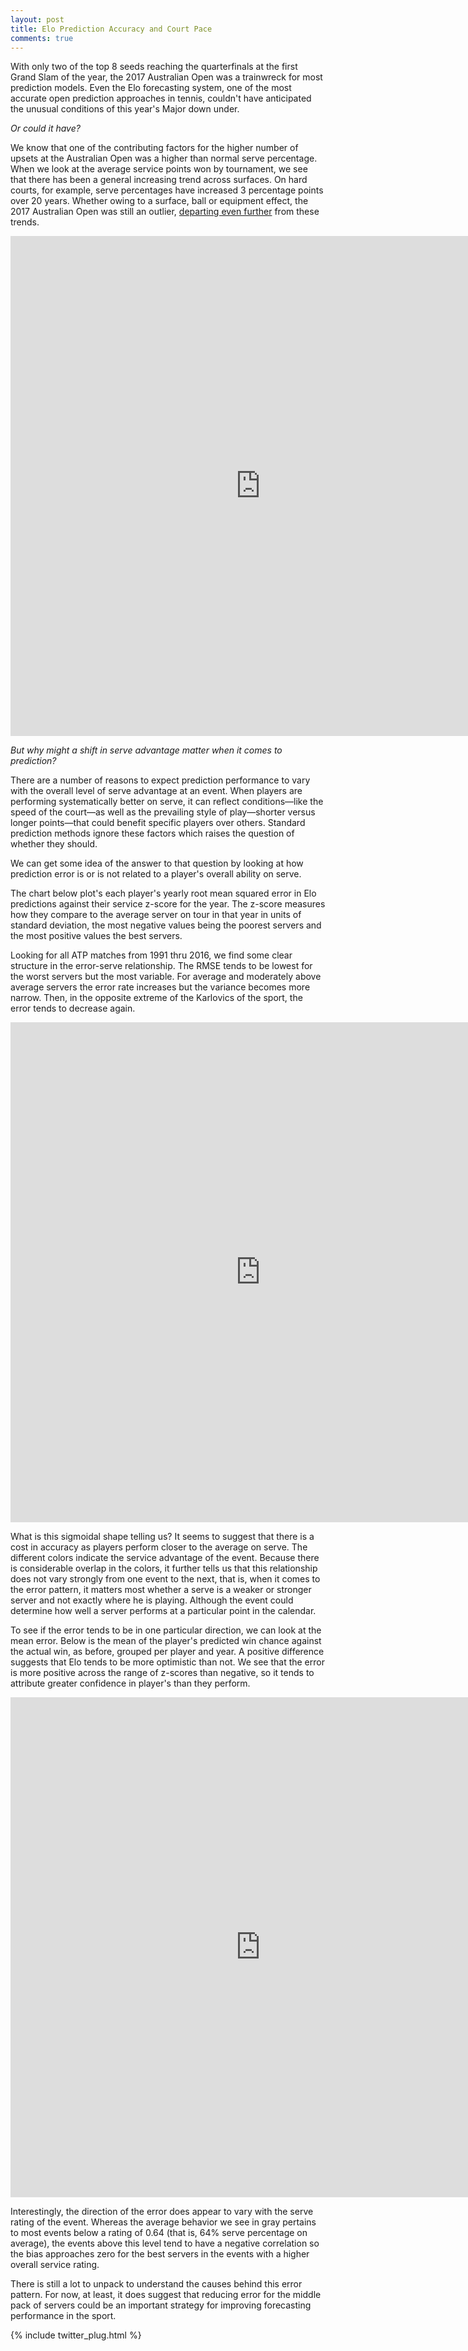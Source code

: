 ```yaml
---
layout: post
title: Elo Prediction Accuracy and Court Pace
comments: true
---
```



With only two of the top 8 seeds reaching the quarterfinals at the first Grand Slam of the year, the 2017 Australian Open was a trainwreck for most prediction models. Even the Elo forecasting system, one of the most accurate open prediction approaches in tennis, couldn't have anticipated the unusual conditions of this year's Major down under.

_Or could it have?_

We know that one of the contributing factors for the higher number of upsets at the Australian Open was a higher than normal serve percentage. When we look at the average service points won by tournament, we see that there has been a general increasing trend across surfaces. On hard courts, for example, serve percentages have increased 3 percentage points over 20 years. Whether owing to a surface, ball or equipment effect, the 2017 Australian Open was still an outlier, [departing even further](http://www.economist.com/blogs/gametheory/2017/01/pace-play-tennis) from these trends.

<iframe width="800" height="800" frameborder="0" scrolling="no" src="https://plot.ly/~on-the-t/1116.embed"></iframe>

_But why might a shift in serve advantage matter when it comes to prediction?_ 

There are a number of reasons to expect prediction performance to vary with the overall level of serve advantage at an event. When players are performing systematically better on serve, it can reflect conditions&mdash;like the speed of the court&mdash;as well as the prevailing style of play&mdash;shorter versus longer points&mdash;that could benefit specific players over others. Standard prediction methods ignore these factors which raises the question of whether they should. 

We can get some idea of the answer to that question by looking at how prediction error is or is not related to a player's overall ability on serve. 

The chart below plot's each player's yearly root mean squared error in Elo predictions against their service z-score for the year. The z-score measures how they compare to the average server on tour in that year in units of standard deviation, the most negative values being the poorest servers and the most positive values the best servers. 

Looking for all ATP matches from 1991 thru 2016, we find some clear structure in the error-serve relationship. The RMSE tends to be lowest for the worst servers but the most variable. For average and moderately above average servers the error rate increases but the variance becomes more narrow. Then, in the opposite extreme of the Karlovics of the sport, the error tends to decrease again.

<iframe width="800" height="800" frameborder="0" scrolling="no" src="https://plot.ly/~on-the-t/1118.embed"></iframe>


What is this sigmoidal shape telling us? It seems to suggest that there is a cost in accuracy as players perform closer to the average on serve. The different colors indicate the service advantage of the event. Because there is considerable overlap in the colors, it further tells us that this relationship does not vary strongly from one event to the next, that is, when it comes to the error pattern, it matters most whether a serve is a weaker or stronger server and not exactly where he is playing. Although the event could determine how well a server performs at a particular point in the calendar.


To see if the error tends to be in one particular direction, we can look at the mean error. Below is the mean of the player's predicted win chance against the actual win, as before, grouped per player and year. A positive difference suggests that Elo tends to be more optimistic than not. We see that the error is more positive across the range of z-scores than negative, so it tends to attribute greater confidence in player's than they perform.

<iframe width="800" height="800" frameborder="0" scrolling="no" src="https://plot.ly/~on-the-t/1120.embed"></iframe>

Interestingly, the direction of the error does appear to vary with the serve rating of the event. Whereas the average behavior we see in gray pertains to most events below a rating of 0.64 (that is, 64% serve percentage on average), the events above this level tend to have a negative correlation so the bias approaches zero for the best servers in the events with a higher overall service rating.


There is still a lot to unpack to understand the causes behind this error pattern. For now, at least, it does suggest that reducing error for the middle pack of servers could be an important strategy for improving forecasting performance in the sport.

{% include twitter_plug.html %}
